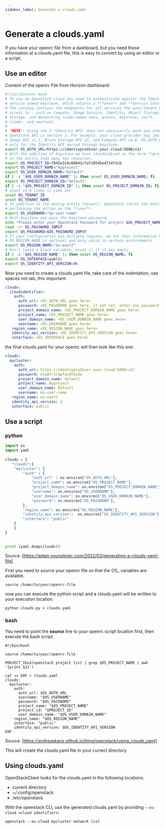 ```yaml
---
sidebar_label: Generate a clouds.yaml
---
```

# Generate a clouds.yaml 

If you have your openrc file from a dashboard, but you need those information at a clouds.yaml file,
this is easy to convert by using an editor or a script.

## Use an editor

Content of the openrc File from Horizon dashboard:
```sh title="admin-rc.sh"
#!/usr/bin/env bash
# To use an OpenStack cloud you need to authenticate against the Identity
# service named keystone, which returns a **Token** and **Service Catalog**.
# The catalog contains the endpoints for all services the user/tenant has
# access to - such as Compute, Image Service, Identity, Object Storage, Block
# Storage, and Networking (code-named nova, glance, keystone, swift,
# cinder, and neutron).
#
# *NOTE*: Using the 3 *Identity API* does not necessarily mean any other
# OpenStack API is version 3. For example, your cloud provider may implement
# Image API v1.1, Block Storage API v2, and Compute API v2.0. OS_AUTH_URL is
# only for the Identity API served through keystone.
export OS_AUTH_URL=https://identiyprodiver.your.cloud:5000/v3/
# With the addition of Keystone we have standardized on the term **project**
# as the entity that owns the resources.
export OS_PROJECT_ID=7942e314c60041cfaf28545e4714f3cb
export OS_PROJECT_NAME="myproject"
export OS_USER_DOMAIN_NAME="Default"
if [ -z "$OS_USER_DOMAIN_NAME" ]; then unset OS_USER_DOMAIN_NAME; fi
export OS_PROJECT_DOMAIN_ID="default"
if [ -z "$OS_PROJECT_DOMAIN_ID" ]; then unset OS_PROJECT_DOMAIN_ID; fi
# unset v2.0 items in case set
unset OS_TENANT_ID
unset OS_TENANT_NAME
# In addition to the owning entity (tenant), OpenStack stores the entity
# performing the action as the **user**.
export OS_USERNAME="my-user-name"
# With Keystone you pass the keystone password.
echo "Please enter your OpenStack Password for project $OS_PROJECT_NAME as user $OS_USERNAME: "
read -sr OS_PASSWORD_INPUT
export OS_PASSWORD=$OS_PASSWORD_INPUT
# If your configuration has multiple regions, we set that information here.
# OS_REGION_NAME is optional and only valid in certain environments.
export OS_REGION_NAME="eu-east2"
# Don't leave a blank variable, unset it if it was empty
if [ -z "$OS_REGION_NAME" ]; then unset OS_REGION_NAME; fi
export OS_INTERFACE=public
export OS_IDENTITY_API_VERSION=3%  
```

Now you need to create a clouds.yaml file, take care of the indentation, use spaces not tab, this important.

```yaml title="clouds.yaml"
clouds:
  cloudidentifier:
    auth:
      auth_url: <OS_AUTH_URL goes here> 
      password: <OS_PASSWORD goes here, if not set, enter you password here>
      project_domain_name: <OS_PROJECT_DOMAIN_NAME goes here>
      project_name: <OS_PROJECT_NAME goes here>
      user_domain_name: <OS_USER_DOMAIN_NAME goes here>
      username: <OS_USERNAME goes here>
   region_name: <OS_REGION_NAME goes here>
   identity_api_version: <OS_IDENTITY_API_VERSION goes here> 
   interface: <OS_INTERFACE goes here>
```

the final clouds.yaml for your openrc will then look like this one:

```yaml title="clouds.yaml"
clouds:
  mycluster:
    auth:
      auth_url: https://identiyprodiver.your.cloud:5000/v3/
      password: dsadfr3rqwfasdfasda
      project_domain_name: default
      project_name: myproject
      user_domain_name: Default
      username: my-user-name
   region_name: eu-east2
   identity_api_version: 3
   interface: public
```
## Use a script

### python

```python title="clouds.py"
import os
import yaml
 
clouds = {
   "clouds":{
    "mycluster": {
        "auth" : {
            "auth_url" : os.environ["OS_AUTH_URL"], 
            "project_name": os.environ["OS_PROJECT_NAME"],
            "project_domain_name": os.environ["OS_PROJECT_DOMAIN_NAME"],
            "username": os.environ["OS_USERNAME"],
            "user_domain_name": os.environ["OS_USER_DOMAIN_NAME"],
            "password": os.environ["OS_PASSWORD"],
        },
        "region_name": os.environ["OS_REGION_NAME"],
        "identity_api_version":  os.environ["OS_IDENTITY_API_VERSION"],
        "interface": "public" 
    }
    }
}
 
 
print (yaml.dump(clouds))
```
Source: [https://adam.younglogic.com/2022/03/generating-a-clouds-yaml-file]

First you need to source your openrc file so that the OS_ variables are available.

```
source /home/to/your/openrc-file
```

now you can execute the python script and a clouds.yaml will be written to your execution location.

```
python clouds.py > clouds.yaml
```

### bash

You need to point the **source** line to your openrc script location first, then execute the bash script.

```
#!/bin/bash

source /home/to/your/openrc-file

PROJECT_ID=$(openstack project list | grep $OS_PROJECT_NAME | awk '{print $2}')

cat << EOF > clouds.yaml
clouds:
  mycluster:
    auth:
      auth_url: $OS_AUTH_URL
      username: "$OS_USERNAME"
      password: "$OS_PASSWORD"
      project_name: "$OS_PROJECT_NAME"
      project_id: "$PROJECT_ID"
      user_domain_name: "$OS_USER_DOMAIN_NAME"
    region_name: "$OS_REGION_NAME"
    interface: "public"
    identity_api_version: $OS_IDENTITY_API_VERSION
EOF
```
Source: [https://andreaskaris.github.io/blog/openstack/using_clouds_yaml]

This will create the clouds.yaml file in your currect directory

## Using clouds.yaml

OpenStackClient looks for the  clouds.yaml in the following locations:

- current directory
- ~/.config/openstack
- /etc/openstack

With the openstack CLI, use the generated clouds.yaml by providing ```--os-cloud <cloud identifier>```:

```
openstack --os-cloud mycluster network list
```

